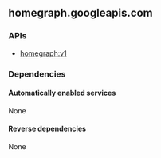 ## homegraph.googleapis.com

### APIs

* [ homegraph:v1 ]( https://homegraph.googleapis.com/$discovery/rest?version=v1 )

### Dependencies

#### Automatically enabled services

None

#### Reverse dependencies

None
